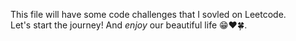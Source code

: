 This file will have some code challenges that I sovled on Leetcode.  
Let's start the journey! And *enjoy* our beautiful life 😁❤🍀.
